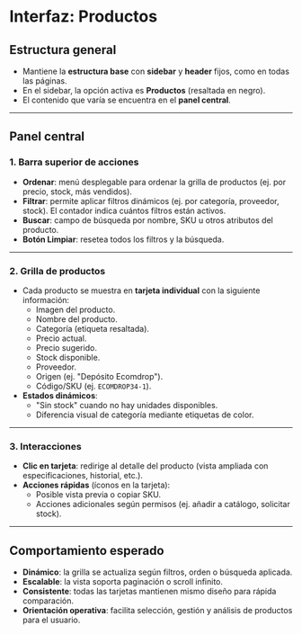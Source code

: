 # Interfaz: Productos

## Estructura general
- Mantiene la **estructura base** con **sidebar** y **header** fijos, como en todas las páginas.
- En el sidebar, la opción activa es **Productos** (resaltada en negro).
- El contenido que varía se encuentra en el **panel central**.

---

## Panel central

### 1. Barra superior de acciones
- **Ordenar**: menú desplegable para ordenar la grilla de productos (ej. por precio, stock, más vendidos).
- **Filtrar**: permite aplicar filtros dinámicos (ej. por categoría, proveedor, stock). El contador indica cuántos filtros están activos.
- **Buscar**: campo de búsqueda por nombre, SKU u otros atributos del producto.
- **Botón Limpiar**: resetea todos los filtros y la búsqueda.

---

### 2. Grilla de productos
- Cada producto se muestra en **tarjeta individual** con la siguiente información:
  - Imagen del producto.
  - Nombre del producto.
  - Categoría (etiqueta resaltada).
  - Precio actual.
  - Precio sugerido.
  - Stock disponible.
  - Proveedor.
  - Origen (ej. "Depósito Ecomdrop").
  - Código/SKU (ej. `ECOMDROP34-1`).
- **Estados dinámicos**:
  - "Sin stock" cuando no hay unidades disponibles.
  - Diferencia visual de categoría mediante etiquetas de color.

---

### 3. Interacciones
- **Clic en tarjeta**: redirige al detalle del producto (vista ampliada con especificaciones, historial, etc.).
- **Acciones rápidas** (íconos en la tarjeta):
  - Posible vista previa o copiar SKU.
  - Acciones adicionales según permisos (ej. añadir a catálogo, solicitar stock).

---

## Comportamiento esperado
- **Dinámico**: la grilla se actualiza según filtros, orden o búsqueda aplicada.
- **Escalable**: la vista soporta paginación o scroll infinito.
- **Consistente**: todas las tarjetas mantienen mismo diseño para rápida comparación.
- **Orientación operativa**: facilita selección, gestión y análisis de productos para el usuario.
